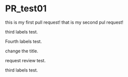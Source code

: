 # PR_test01
this is my first pull request!
that is my second pul request!

third labels test.

Fourth labels test.

change the title.


request review test.

third labels test.
